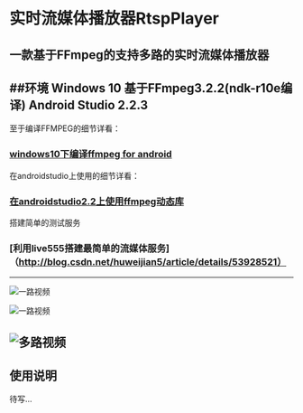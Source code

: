 # 实时流媒体播放器RtspPlayer

一款基于FFmpeg的支持多路的实时流媒体播放器
---
##环境
Windows 10
基于FFmpeg3.2.2(ndk-r10e编译)
Android Studio 2.2.3
---
至于编译FFMPEG的细节详看：
### [windows10下编译ffmpeg for android](http://blog.csdn.net/huweijian5/article/details/52840177)
在androidstudio上使用的细节详看：
### [在androidstudio2.2上使用ffmpeg动态库](http://blog.csdn.net/huweijian5/article/details/52883969)
搭建简单的测试服务
### [利用live555搭建最简单的流媒体服务]（http://blog.csdn.net/huweijian5/article/details/53928521）
---
![一路视频](https://github.com/huweijian5/RtspPlayer/blob/master/screenshots/snapshot1.png)

![一路视频](https://github.com/huweijian5/RtspPlayer/blob/master/screenshots/snapshot3.png)

![多路视频](https://github.com/huweijian5/RtspPlayer/blob/master/screenshots/snapshot2.png)
---
## 使用说明
待写...

